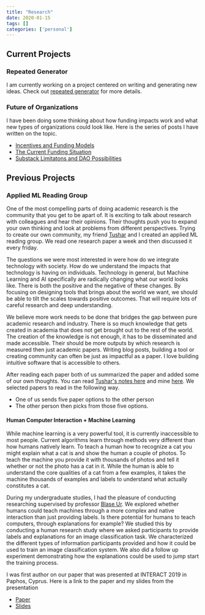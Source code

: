 ```yaml
---
title: "Research"
date: 2020-01-15
tags: []
categories: ['personal']
---
```


## Current Projects

### Repeated Generator

I am currently working on a project centered on writing and generating new ideas. Check out [repeated generator](https://repeatedgenerator.netlify.app/) for more details.

### Future of Organizations

I have been doing some thinking about how funding impacts work and what new types of organizations could look like. Here is the series of posts I have written on the topic.
* [Incentives and Funding Models](#/post/diversity_in_funding_models)
* [The Current Funding Situation](#/post/a_different_funding_model)
* [Substack Limitatons and DAO Possibilities](#/post/substack_limitations_and_dao_possibilities)

## Previous Projects


### Applied ML Reading Group

One of the most compelling parts of doing academic research is the community that you get to be apart of. It is exciting to talk about research with colleagues and hear their opinions. Their thoughts push you to expand your own thinking and look at problems from different perspectives. Trying to create our own community, my friend [Tushar](https://tusharc.dev/) and I created an applied ML reading group. We read one research paper a week and then discussed it every friday. 

The questions we were most interested in were how do we integrate technology with society. How do we understand the impacts that technology is having on individuals. Technology in general, but Machine Learning and AI specifically are radically changing what our world looks like. There is both the positive and the negative of these changes. By focusing on designing tools that brings about the world we want, we should be able to tilt the scales towards positive outcomes. That will require lots of careful research and deep understanding.

We believe more work needs to be done that bridges the gap between pure academic research and industry. There is so much knowledge that gets created in academia that does not get brought out to the rest of the world. The creation of the knowledge is not enough, it has to be disseminated and made accessible. Their should be more outputs by which research is measured then just academic papers. Writing blog posts, building a tool or creating community can often be just as impactful as a paper. I love building intuitive software that is accessible to others.

After reading each paper both of us summarized the paper and added some of our own thoughts. You can read [Tushar's notes here](https://tusharc.dev/categories/papers.html) and mine [here](/#/medium/paper). We selected papers to read in the following way.
- One of us sends five paper options to the other person
- The other person then picks from those five options.


#### Human Computer Interaction + Machine Learning

While machine learning is a very powerful tool, it is currently inaccessible to most people. Current algorithms  learn through methods very different than how humans natively learn. To teach a human how to recognize a cat you might explain what a cat is and show the human a couple of photos. To teach the machine you provide it with thousands of photos and tell it whether or not the photo has a cat in it. While the human is able to understand the core qualities of a cat from a few examples, it takes the machine thousands of examples and labels to understand what actually constitutes a cat.

During my undergraduate studies, I had the pleasure of conducting researching supervised by professor [Blase Ur](https://www.blaseur.com/). We explored whether humans could teach machines through a more complex and native interaction than just providing labels. Is there potential for humans to teach computers, through explanations for example? We studied this by conducting a human research study where we asked participants to provide labels and explanations for an image classification task. We characterized the different types of information participants provided and how it could be used to train an image classification system. We also did a follow up experiment demonstrating how the explanations could be used to jump start the training process.

I was first author on our paper that was presented at INTERACT 2019 in Paphos, Cyprus. Here is a link to the paper and my slides from the presentation

- [Paper](https://www.blaseur.com/papers/hciml-interact19.pdf)
- [Slides](https://docs.google.com/presentation/d/15xa1brGV56HIsfpYsg8ZHMsHUWOyDnr5Odh8jo05kFI/edit?usp=sharing)